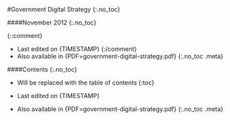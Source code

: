 <div class="title">
#Government Digital Strategy
{:.no_toc}

####November 2012
{:.no_toc}
</div>

{::comment}
* Last edited on {TIMESTAMP}
{:/comment}
* Also available in {PDF=government-digital-strategy.pdf}
{:.no_toc .meta}

####Contents
{:.no_toc}

* Will be replaced with the table of contents
{:toc}

* Last edited on {TIMESTAMP}
* Also available in {PDF=government-digital-strategy.pdf}
{:.no_toc .meta}
